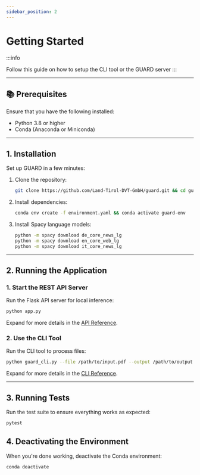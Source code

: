 ```yaml
---
sidebar_position: 2
---
```


# Getting Started
:::info

Follow this guide on how to setup the CLI tool or the GUARD server
:::

---

## 📚 Prerequisites

Ensure that you have the following installed:
- Python 3.8 or higher
- Conda (Anaconda or Miniconda)

---

## 1. Installation
Set up GUARD in a few minutes:

1. Clone the repository:
   ```bash
   git clone https://github.com/Land-Tirol-DVT-GmbH/guard.git && cd guard/processing
   ```

2. Install dependencies:
   ```bash
   conda env create -f environment.yaml && conda activate guard-env
   ```

3. Install Spacy language models:
   ```bash
   python -m spacy download de_core_news_lg
   python -m spacy download en_core_web_lg
   python -m spacy download it_core_news_lg
   ```

---

## 2. Running the Application

### 1. Start the REST API Server
Run the Flask API server for local inference:
   ```bash
   python app.py
   ```

Expand for more details in the [API Reference](guides/api-reference.md).

### 2. Use the CLI Tool
Run the CLI tool to process files:
   ```bash
   python guard_cli.py --file /path/to/input.pdf --output /path/to/output
   ```

Expand for more details in the [CLI Reference](guides/cli-tool.md).

---

## 3. Running Tests

Run the test suite to ensure everything works as expected:
```bash
pytest
```

## 4. Deactivating the Environment
When you're done working, deactivate the Conda environment:
```bash
conda deactivate
```